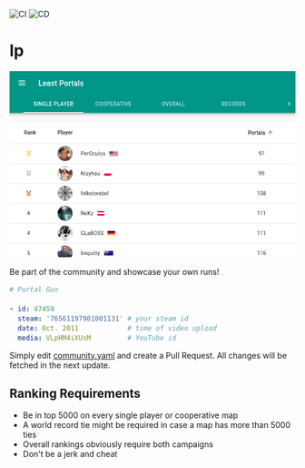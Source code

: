 ![CI](https://github.com/NeKzor/lp/workflows/CI/badge.svg)
![CD](https://github.com/NeKzor/lp/workflows/CD/badge.svg)

# lp

![showcase.gif](showcase.gif)

Be part of the community and showcase your own runs!

```yaml
# Portal Gun

- id: 47459
  steam: '76561197981001131' # your steam id
  date: Oct. 2011            # time of video upload
  media: VLpHM4iXUsM         # YouTube id
```

Simply edit [community.yaml](https://github.com/NeKzor/lp/blob/master/community.yaml) and create a Pull Request. All changes will be fetched in the next update.

## Ranking Requirements

- Be in top 5000 on every single player or cooperative map
- A world record tie might be required in case a map has more than 5000 ties
- Overall rankings obviously require both campaigns
- Don't be a jerk and cheat
